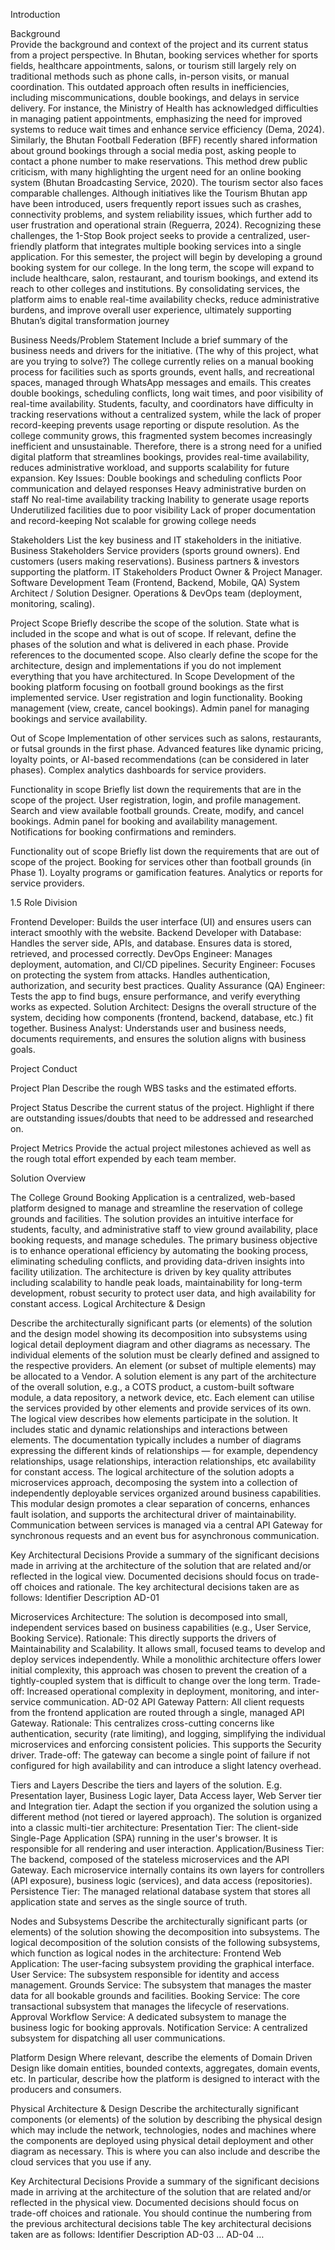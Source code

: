 Introduction

Background  
Provide the background and context of the project and its current status from a project perspective. 
In Bhutan, booking services whether for sports fields, healthcare appointments, salons, or tourism still largely rely on traditional methods such as phone calls, in-person visits, or manual coordination. This outdated approach often results in inefficiencies, including miscommunications, double bookings, and delays in service delivery. For instance, the Ministry of Health has acknowledged difficulties in managing patient appointments, emphasizing the need for improved systems to reduce wait times and enhance service efficiency (Dema, 2024).
Similarly, the Bhutan Football Federation (BFF) recently shared information about ground bookings through a social media post, asking people to contact a phone number to make reservations. This method drew public criticism, with many highlighting the urgent need for an online booking system (Bhutan Broadcasting Service, 2020). The tourism sector also faces comparable challenges. Although initiatives like the Tourism Bhutan app have been introduced, users frequently report issues such as crashes, connectivity problems, and system reliability issues, which further add to user frustration and operational strain (Reguerra, 2024).
Recognizing these challenges, the 1-Stop Book project seeks to provide a centralized, user-friendly platform that integrates multiple booking services into a single application. For this semester, the project will begin by developing a ground booking system for our college. In the long term, the scope will expand to include healthcare, salon, restaurant, and tourism bookings, and extend its reach to other colleges and institutions. By consolidating services, the platform aims to enable real-time availability checks, reduce administrative burdens, and improve overall user experience, ultimately supporting Bhutan’s digital transformation journey 









Business Needs/Problem Statement
Include a brief summary of the business needs and drivers for the initiative. (The why of this project, what are you trying to solve?)
The college currently relies on a manual booking process for facilities such as sports grounds, event halls, and recreational spaces, managed through WhatsApp messages and emails. This creates double bookings, scheduling conflicts, long wait times, and poor visibility of real-time availability. Students, faculty, and coordinators have difficulty in tracking reservations without a centralized system, while the lack of proper record-keeping prevents usage reporting or dispute resolution. As the college community grows, this fragmented system becomes increasingly inefficient and unsustainable. Therefore, there is a strong need for a unified digital platform that streamlines bookings, provides real-time availability, reduces administrative workload, and supports scalability for future expansion.
Key Issues:
Double bookings and scheduling conflicts
Poor communication and delayed responses
Heavy administrative burden on staff
No real-time availability tracking
Inability to generate usage reports
Underutilized facilities due to poor visibility
Lack of proper documentation and record-keeping
Not scalable for growing college needs




Stakeholders
List the key business and IT stakeholders in the initiative.
Business Stakeholders
Service providers (sports ground owners).
End customers (users making reservations).
Business partners & investors supporting the platform.
IT Stakeholders
Product Owner & Project Manager.
Software Development Team (Frontend, Backend, Mobile, QA)
System Architect / Solution Designer.
Operations & DevOps team (deployment, monitoring, scaling).



Project Scope
Briefly describe the scope of the solution. State what is included in the scope and what is out of scope. If relevant, define the phases of the solution and what is delivered in each phase. Provide references to the documented scope. Also clearly define the scope for the architecture, design and implementations if you do not implement everything that you have architectured.
In Scope
Development of the booking platform focusing on football ground bookings as the first implemented service.
User registration and login functionality.
Booking management (view, create, cancel bookings).
Admin panel for managing bookings and service availability.

Out of Scope
Implementation of other services such as salons, restaurants, or futsal grounds in the first phase.
Advanced features like dynamic pricing, loyalty points, or AI-based recommendations (can be considered in later phases).
Complex analytics dashboards for service providers.

Functionality in scope
Briefly list down the requirements that are in the scope of the project.
User registration, login, and profile management.
Search and view available football grounds.
Create, modify, and cancel bookings.
Admin panel for booking and availability management.
Notifications for booking confirmations and reminders.

Functionality out of scope
Briefly list down the requirements that are out of scope of the project.
Booking for services other than football grounds (in Phase 1).
Loyalty programs or gamification features.
Analytics or reports for service providers.

1.5	Role Division

Frontend Developer: Builds the user interface (UI) and ensures users can interact smoothly with the website.
Backend Developer with Database: Handles the server side, APIs, and database. Ensures data is stored, retrieved, and processed correctly.
DevOps Engineer: Manages deployment, automation, and CI/CD pipelines.
Security Engineer: Focuses on protecting the system from attacks. Handles authentication, authorization, and security best practices.
Quality Assurance (QA) Engineer: Tests the app to find bugs, ensure performance, and verify everything works as expected.
Solution Architect: Designs the overall structure of the system, deciding how components (frontend, backend, database, etc.) fit together.
Business Analyst: Understands user and business needs, documents requirements, and ensures the solution aligns with business goals.

Project Conduct

Project Plan
Describe the rough WBS tasks and the estimated efforts. 

Project Status
Describe the current status of the project. Highlight if there are outstanding issues/doubts that need to be addressed and researched on. 

Project Metrics
Provide the actual project milestones achieved as well as the rough total effort expended by each team member.

 


Solution Overview

The College Ground Booking Application is a centralized, web-based platform designed to manage and streamline the reservation of college grounds and facilities. The solution provides an intuitive interface for students, faculty, and administrative staff to view ground availability, place booking requests, and manage schedules. The primary business objective is to enhance operational efficiency by automating the booking process, eliminating scheduling conflicts, and providing data-driven insights into facility utilization.
The architecture is driven by key quality attributes including scalability to handle peak loads, maintainability for long-term development, robust security to protect user data, and high availability for constant access.
Logical Architecture & Design

Describe the architecturally significant parts (or elements) of the solution and the design model showing its decomposition into subsystems using logical detail deployment diagram and other diagrams as necessary.
The individual elements of the solution must be clearly defined and assigned to the respective providers. An element (or subset of multiple elements) may be allocated to a Vendor.
A solution element is any part of the architecture of the overall solution, e.g., a COTS product, a custom-built software module, a data repository, a network device, etc. Each element can utilise the services provided by other elements and provide services of its own.
The logical view describes how elements participate in the solution. It includes static and dynamic relationships and interactions between elements. The documentation typically includes a number of diagrams expressing the different kinds of relationships — for example, dependency relationships, usage relationships, interaction relationships, etc
availability for constant access.
The logical architecture of the solution adopts a microservices approach, decomposing the system into a collection of independently deployable services organized around business capabilities. This modular design promotes a clear separation of concerns, enhances fault isolation, and supports the architectural driver of maintainability. Communication between services is managed via a central API Gateway for synchronous requests and an event bus for asynchronous communication.

Key Architectural Decisions
Provide a summary of the significant decisions made in arriving at the architecture of the solution that are related and/or reflected in the logical view. Documented decisions should focus on trade-off choices and rationale.
The key architectural decisions taken are as follows:
Identifier
Description
AD-01 

Microservices Architecture: The solution is decomposed into small, independent services based on business capabilities (e.g., User Service, Booking Service).
Rationale: This directly supports the drivers of Maintainability and Scalability. It allows small, focused teams to develop and deploy services independently. While a monolithic architecture offers lower initial complexity, this approach was chosen to prevent the creation of a tightly-coupled system that is difficult to change over the long term. 
Trade-off: Increased operational complexity in deployment, monitoring, and inter-service communication.
AD-02 
API Gateway Pattern: All client requests from the frontend application are routed through a single, managed API Gateway. 
Rationale: This centralizes cross-cutting concerns like authentication, security (rate limiting), and logging, simplifying the individual microservices and enforcing consistent policies. This supports the Security driver. 
Trade-off: The gateway can become a single point of failure if not configured for high availability and can introduce a slight latency overhead.


Tiers and Layers
Describe the tiers and layers of the solution. E.g. Presentation layer, Business Logic layer, Data Access layer, Web Server tier and Integration tier. Adapt the section if you organized the solution using a different method (not tiered or layered approach).
The solution is organized into a classic multi-tier architecture:
Presentation Tier: The client-side Single-Page Application (SPA) running in the user's browser. It is responsible for all rendering and user interaction.
Application/Business Tier: The backend, composed of the stateless microservices and the API Gateway. Each microservice internally contains its own layers for controllers (API exposure), business logic (services), and data access (repositories).
Persistence Tier: The managed relational database system that stores all application state and serves as the single source of truth.

Nodes and Subsystems
Describe the architecturally significant parts (or elements) of the solution showing the decomposition into subsystems.
 The logical decomposition of the solution consists of the following subsystems, which function as logical nodes in the architecture:
Frontend Web Application: The user-facing subsystem providing the graphical interface.
User Service: The subsystem responsible for identity and access management.
Grounds Service: The subsystem that manages the master data for all bookable grounds and facilities.
Booking Service: The core transactional subsystem that manages the lifecycle of reservations.
Approval Workflow Service: A dedicated subsystem to manage the business logic for booking approvals.
Notification Service: A centralized subsystem for dispatching all user communications.

Platform Design
Where relevant, describe the elements of Domain Driven Design like domain entities, bounded contexts, aggregates, domain events, etc. In particular, describe how the platform is designed to interact with the producers and consumers.

Physical Architecture & Design
Describe the architecturally significant components (or elements) of the solution by describing the physical design which may include the network, technologies, nodes and machines where the components are deployed using physical detail deployment and other diagram as necessary. This is where you can also include and describe the cloud services that you use if any.

Key Architectural Decisions
Provide a summary of the significant decisions made in arriving at the architecture of the solution that are related and/or reflected in the physical view. Documented decisions should focus on trade-off choices and rationale. You should continue the numbering from the previous architectural decisions table
The key architectural decisions taken are as follows:
Identifier
Description
AD-03 
…
AD-04 
…

